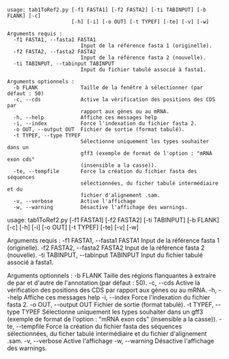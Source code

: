 ``` python3
usage: tab1ToRef2.py [-f1 FASTA1] [-f2 FASTA2] [-ti TABINPUT] [-b FLANK] [-c]
                     [-h] [-i] [-o OUT] [-t TYPEF] [-te] [-v] [-w]

Arguments requis :
  -f1 FASTA1, --fasta1 FASTA1
                        Input de la référence fasta 1 (originelle).
  -f2 FASTA2, --fasta2 FASTA2
                        Input de la référence fasta 2 (nouvelle).
  -ti TABINPUT, --tabinput TABINPUT
                        Input du fichier tabulé associé à fasta1.

Arguments optionnels :
  -b FLANK              Taille de la fenêtre à sélectionner (par défaut : 50)
  -c, --cds             Active la vérification des positions des CDS par
                        rapport aux gènes ou au mRNA.
  -h, --help            Affiche ces messages help
  -i, --index           Force l'indexation du fichier fasta 2.
  -o OUT, --output OUT  Fichier de sortie (format tabulé).
  -t TYPEF, --type TYPEF
                        Sélectionne uniquement les types souhaiter dans un
                        gff3 (exemple de format de l'option : "mRNA exon cds"
                        (insensible a la casse)).
  -te, --tempfile       Force la création du fichier fasta des séquences
                        sélectionnées, du ficher tabulé intermédiaire et du
                        fichier d'alignement .sam.
  -v, --verbose         Active l'affichage
  -w, --warning         Désactive l'affichage des warnings.
```
usage: tab1ToRef2.py [-f1 FASTA1] [-f2 FASTA2] [-ti TABINPUT] [-b FLANK] [-c]
                     [-h] [-i] [-o OUT] [-t TYPEF] [-te] [-v] [-w]

Arguments requis :
  -f1 FASTA1, --fasta1 FASTA1
                        Input de la référence fasta 1 (originelle).
  -f2 FASTA2, --fasta2 FASTA2
                        Input de la référence fasta 2 (nouvelle).
  -ti TABINPUT, --tabinput TABINPUT
                        Input du fichier tabulé associé à fasta1.

Arguments optionnels :
  -b FLANK              Taille des régions flanquantes à extraire de par et
                        d'autre de l'annotation (par défaut : 50).
  -c, --cds             Active la vérification des positions des CDS par
                        rapport aux gènes ou au mRNA.
  -h, --help            Affiche ces messages help
  -i, --index           Force l'indexation du fichier fasta 2.
  -o OUT, --output OUT  Fichier de sortie (format tabulé).
  -t TYPEF, --type TYPEF
                        Sélectionne uniquement les types souhaiter dans un
                        gff3 (exemple de format de l'option : "mRNA exon cds"
                        (insensible a la casse)).
  -te, --tempfile       Force la création du fichier fasta des séquences
                        sélectionnées, du ficher tabulé intermédiaire et du
                        fichier d'alignement .sam.
  -v, --verbose         Active l'affichage
  -w, --warning         Désactive l'affichage des warnings.
